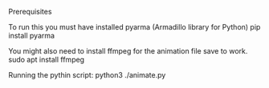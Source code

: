 Prerequisites

To run this you must have installed pyarma (Armadillo library for Python)
pip install pyarma

You might also need to install ffmpeg for the animation file save to work. 
sudo apt install ffmpeg


Running the pythin script:
python3 ./animate.py
